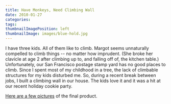 ```yaml
---
title: Have Monkeys, Need Climbing Wall
date: 2010-01-27
categories: 
tags: 
thumbnailImagePosition: left
thumbnailImage: images/blue-hold.jpg
---
```


I have three kids. All of them like to climb. Margot seems unnaturally
compelled to climb things -- no matter how imprudent. (She broke her
clavicle at age 2 after climbing up to, and falling off of, the
kitchen table.) Unfortunately, our San Francisco postage stamp yard
has no good places to climb. Since I spent most of my childhood in a
tree, the lack of climbable structures for my kids disturbed me. So,
during a recent break between jobs, I built a climbing wall in our
house. The kids love it and it was a hit at our recent holiday cookie
party.

[Here are a few pictures](https://goo.gl/photos/8YH9m2A88wtySLov8) of
the final product.
